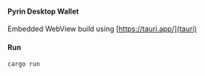 

#### Pyrin Desktop Wallet

Embedded WebView build using [https://tauri.app/](tauri)

#### Run

```bash
cargo run
```